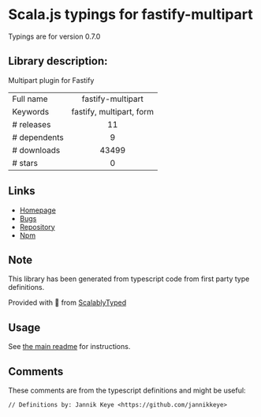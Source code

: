 
# Scala.js typings for fastify-multipart

Typings are for version 0.7.0

## Library description:
Multipart plugin for Fastify

|                    |                 |
| ------------------ | :-------------: |
| Full name          | fastify-multipart |
| Keywords           | fastify, multipart, form |
| # releases         | 11 |
| # dependents       | 9 |
| # downloads        | 43499 |
| # stars            | 0 |

## Links
- [Homepage](https://github.com/fastify/fastify-multipart#readme)
- [Bugs](https://github.com/fastify/fastify-multipart/issues)
- [Repository](https://github.com/fastify/fastify-multipart)
- [Npm](https://www.npmjs.com/package/fastify-multipart)
    


## Note
This library has been generated from typescript code from first party type definitions.

Provided with :purple_heart: from [ScalablyTyped](https://github.com/oyvindberg/ScalablyTyped)

## Usage
See [the main readme](../../readme.md) for instructions.

## Comments

These comments are from the typescript definitions and might be useful:
```
// Definitions by: Jannik Keye <https://github.com/jannikkeye>

```

